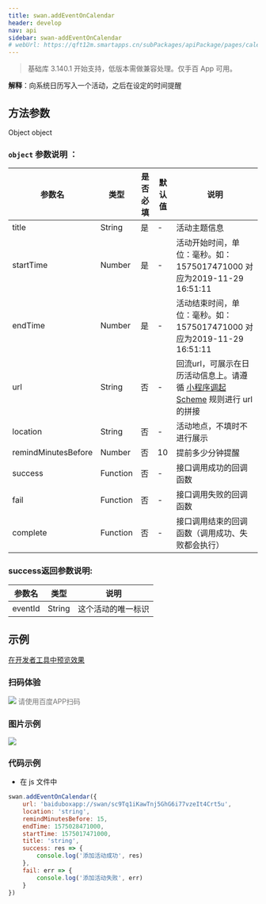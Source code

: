```yaml
---
title: swan.addEventOnCalendar
header: develop
nav: api
sidebar: swan-addEventOnCalendar
# webUrl: https://qft12m.smartapps.cn/subPackages/apiPackage/pages/calendar/calendar
---
```



> 基础库 3.140.1 开始支持，低版本需做兼容处理。仅手百 App 可用。

**解释**：向系统日历写入一个活动，之后在设定的时间提醒

 
## 方法参数 

Object object

### `object` 参数说明 ：

|参数名 |类型  |是否必填  |默认值|说明|
|---- | ---- | ---- |--|---- |
|title|String|是|-|活动主题信息|
|startTime|Number|是|-|活动开始时间，单位：毫秒。如：1575017471000 对应为2019-11-29 16:51:11|
|endTime|Number|是|-|活动结束时间，单位：毫秒。如：1575017471000 对应为2019-11-29 16:51:11|
|url|String|否|-|回流url，可展示在日历活动信息上。请遵循 [小程序调起 Scheme](/develop/function/opensmartprogram/) 规则进行 url 的拼接|
|location|String|否|-|活动地点，不填时不进行展示|
|remindMinutesBefore|Number|否|10|提前多少分钟提醒|
| success | Function | 否 | - | 接口调用成功的回调函数 |
| fail | Function | 否 | - | 接口调用失败的回调函数 |
| complete | Function | 否 | - | 接口调用结束的回调函数（调用成功、失败都会执行）|

### success返回参数说明: 

|参数名 |类型|说明|
|---- | ---- |--|
|eventId|String|这个活动的唯一标识|

## 示例

<a href="swanide://fragment/cb1f16806375e7bf2600af4a046ca4e81577432660697" title="在开发者工具中预览效果" target="_self">在开发者工具中预览效果</a>

### 扫码体验

<div class='scan-code-container'>
    <img src="https://b.bdstatic.com/miniapp/assets/images/doc_demo/pages_calendar.png" class="demo-qrcode-image" />
    <font color=#777 12px>请使用百度APP扫码</font>
</div>


### 图片示例
<div class="m-doc-custom-examples">
    <div class="m-doc-custom-examples-correct">
        <img src="https://b.bdstatic.com/searchbox/icms/searchbox/img/eventOnCalendar.gif">
    </div>
    <div class="m-doc-custom-examples-correct">
        <img src=" ">
    </div>
    <div class="m-doc-custom-examples-correct">
        <img src=" ">
    </div>  
</div>
 

###  代码示例 



* 在 js 文件中

```js
swan.addEventOnCalendar({
    url: 'baiduboxapp://swan/sc9Tq1iKawTnj5GhG6i77vzeIt4Crt5u',
    location: 'string',
    remindMinutesBefore: 15,
    endTime: 1575028471000,
    startTime: 1575017471000,
    title: 'string',
    success: res => {
        console.log('添加活动成功', res)
    },
    fail: err => {
        console.log('添加活动失败', err)
    }
})
```
